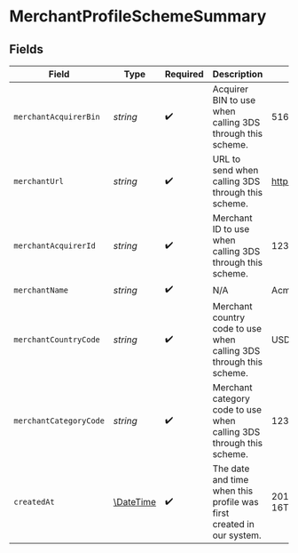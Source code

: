 # MerchantProfileSchemeSummary


## Fields

| Field                                                                | Type                                                                 | Required                                                             | Description                                                          | Example                                                              |
| -------------------------------------------------------------------- | -------------------------------------------------------------------- | -------------------------------------------------------------------- | -------------------------------------------------------------------- | -------------------------------------------------------------------- |
| `merchantAcquirerBin`                                                | *string*                                                             | :heavy_check_mark:                                                   | Acquirer BIN to use when calling 3DS through this scheme.            | 516327                                                               |
| `merchantUrl`                                                        | *string*                                                             | :heavy_check_mark:                                                   | URL to send when calling 3DS through this scheme.                    | https://example.com                                                  |
| `merchantAcquirerId`                                                 | *string*                                                             | :heavy_check_mark:                                                   | Merchant ID to use when calling 3DS through this scheme.             | 123456789012345                                                      |
| `merchantName`                                                       | *string*                                                             | :heavy_check_mark:                                                   | N/A                                                                  | Acme Inc.                                                            |
| `merchantCountryCode`                                                | *string*                                                             | :heavy_check_mark:                                                   | Merchant country code to use when calling 3DS through this scheme.   | USD                                                                  |
| `merchantCategoryCode`                                               | *string*                                                             | :heavy_check_mark:                                                   | Merchant category code to use when calling 3DS through this scheme.  | 1234                                                                 |
| `createdAt`                                                          | [\DateTime](https://www.php.net/manual/en/class.datetime.php)        | :heavy_check_mark:                                                   | The date and time when this profile was first created in our system. | 2013-07-16T19:23:00.000+00:00                                        |